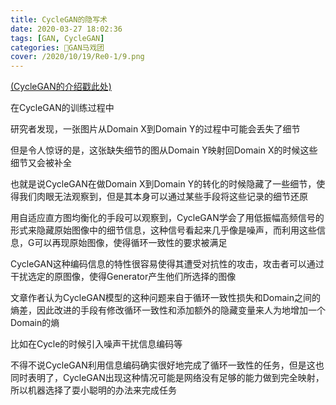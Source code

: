 ```yaml
---
title: CycleGAN的隐写术
date: 2020-03-27 18:02:36
tags: [GAN, CycleGAN]
categories: 🎪GAN马戏团
cover: /2020/10/19/Re0-1/9.png
---
```

[(CycleGAN的介绍戳此处)](https://forever97.github.io/2020/03/27/CycleGAN/)

在CycleGAN的训练过程中

研究者发现，一张图片从Domain X到Domain Y的过程中可能会丢失了细节

但是令人惊讶的是，这张缺失细节的图从Domain Y映射回Domain X的时候这些细节又会被补全

也就是说CycleGAN在做Domain X到Domain Y的转化的时候隐藏了一些细节，使得我们肉眼无法观察到，但是其本身可以通过某些手段将这些记录的细节还原

用自适应直方图均衡化的手段可以观察到，CycleGAN学会了用低振幅高频信号的形式来隐藏原始图像中的细节信息，这种信号看起来几乎像是噪声，而利用这些信息，G可以再现原始图像，使得循环一致性的要求被满足

CycleGAN这种编码信息的特性很容易使得其遭受对抗性的攻击，攻击者可以通过干扰选定的原图像，使得Generator产生他们所选择的图像

文章作者认为CycleGAN模型的这种问题来自于循环一致性损失和Domain之间的熵差，因此改进的手段有修改循环一致性和添加额外的隐藏变量来人为地增加一个Domain的熵

比如在Cycle的时候引入噪声干扰信息编码等

不得不说CycleGAN利用信息编码确实很好地完成了循环一致性的任务，但是这也同时表明了，CycleGAN出现这种情况可能是网络没有足够的能力做到完全映射，所以机器选择了耍小聪明的办法来完成任务

